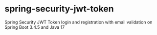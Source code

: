 # spring-security-jwt-token
Spring Security JWT Token login and registration with email validation on Spring Boot 3.4.5 and Java 17
